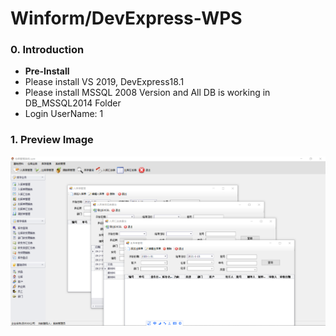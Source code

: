 # Winform/DevExpress-WPS


### 0. Introduction

* **Pre-Install**
* Please install VS 2019, DevExpress18.1 
* Please install MSSQL 2008 Version and All DB is working in DB_MSSQL2014 Folder
* Login UserName: 1

### 1. Preview Image

![Preview](Description.png)
